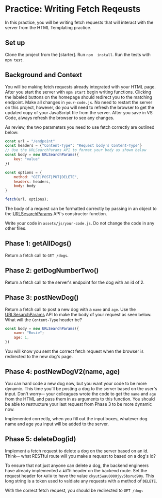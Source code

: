 # Practice: Writing Fetch Reqeusts

In this practice, you will be writing fetch requests that will interact with the server from the HTML Templating practice. 

## Set up

Clone the project from the [starter]. Run `npm  install`. Run the tests with `npm test`.

## Background and Context

You will be making fetch requests already integrated with your HTML page. After you start the server with `npm start` begin writing functions. Clicking the labeled buttons on the homepage should redirect you to the matching endpoint. Make all changes in `your-code.js`. No need to restart the server on this project, however, do you will need to refresh the browser to get the updated copy of your JavaScript file from the server. After you save in VS Code, always refresh the browser to see any changes. 

As review, the two parameters you need to use fetch correctly are outlined below: 

```js
const url = "/endpoint"
const headers = {"Content-Type": "Request body's Content-Type"}
// Use the URLSearchParams API to format your body as shown below
const body = new URLSearchParams({
    key: "value"
})

const options = {
    method: "GET|POST|PUT|DELETE", 
    headers: headers,
    body: body
}

fetch(url, options);
```

The body of a request can be formatted correctly by passing in an object to the [URLSesarchParams] API's constructor function. 

Write your code in `assets/js/your-code.js`. Do not change the code in any other files. 


## Phase 1: getAllDogs()

Return a fetch call to `GET /dogs`. 

## Phase 2: getDogNumberTwo()

Return a fetch call to the server's endpoint for the dog with an id of 2.

## Phase 3: postNewDog() 

Return a fetch call to post a new dog with a `name` and `age`. Use the [URLSesarchParams] API to make the body of your request as seen below. What will the `Content-Type` header be?

```js
const body = new URLSearchParams({
    name: "Rosie"; 
    age: 1,
})
```

You will know you sent the correct fetch request when the browser is redirected to the new dog's page. 

## Phase 4: postNewDogV2(name, age) 

You can hard code a new dog now, but you want your code to be more dynamic. This time you'll be posting a dog to the server based on the user's input. Don't worry-- your colleagues wrote the code to get the `name` and `age` from the HTML and pass them in as arguments to this function. You should be able to restructure your last request from Phase 3 to be more dynamic now. 

Implemented correctly, when you fill out the input boxes, whatever dog name and age you input will be added to the server. 

## Phase 5: deleteDog(id)

Implement a fetch request to delete a dog on the server based on an id. Think-- what RESTful route will you make a request to based on a dog's id?

To ensure that not just anyone can delete a dog, the backend engineers have already implemented a `AUTH` header on the backend route. Set the request header for `AUTH` to have the value `ckyut5wau0000jyv5bsrud90y`. This long string is a token used to valdiate any requests with a method of `DELETE`. 

With the correct fetch request, you should be redirected to `GET /dogs`


[URLSesarchParams]: https://developer.mozilla.org/en-US/docs/Web/API/URLSearchParams/URLSearchParams